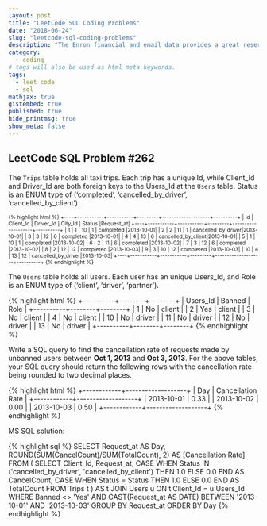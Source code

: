 ```yaml
---
layout: post
title: "LeetCode SQL Coding Problems"
date: "2018-06-24"
slug: "leetcode-sql-coding-problems"
description: "The Enron financial and email data provides a great reservoir for data analysis. This blog is the first piece of the following posts to explore the Enron dataset. Exploratory data analysis is carried out and paves the way for future feature engineering and modeling."
category: 
  - coding
# tags will also be used as html meta keywords.
tags:
  - leet code
  - sql
mathjax: true
gistembed: true
published: true
hide_printmsg: true
show_meta: false
---
```


## LeetCode SQL Problem #262

The `Trips` table holds all taxi trips. Each trip has a unique Id, while Client_Id and Driver_Id are both foreign keys to the Users_Id at the `Users` table. Status is an ENUM type of (‘completed’, ‘cancelled_by_driver’, ‘cancelled_by_client’).

<div style="font-size: 75%; overflow-x: scroll;" markdown="block">
{% highlight html %}
+----+-----------+-----------+---------+--------------------+----------+
| Id | Client_Id | Driver_Id | City_Id |        Status      |Request_at|
+----+-----------+-----------+---------+--------------------+----------+
| 1  |     1     |    10     |    1    |     completed      |2013-10-01|
| 2  |     2     |    11     |    1    | cancelled_by_driver|2013-10-01|
| 3  |     3     |    12     |    6    |     completed      |2013-10-01|
| 4  |     4     |    13     |    6    | cancelled_by_client|2013-10-01|
| 5  |     1     |    10     |    1    |     completed      |2013-10-02|
| 6  |     2     |    11     |    6    |     completed      |2013-10-02|
| 7  |     3     |    12     |    6    |     completed      |2013-10-02|
| 8  |     2     |    12     |    12   |     completed      |2013-10-03|
| 9  |     3     |    10     |    12   |     completed      |2013-10-03| 
| 10 |     4     |    13     |    12   | cancelled_by_driver|2013-10-03|
+----+-----------+-----------+---------+--------------------+----------+
{% endhighlight %}
</div>

The `Users` table holds all users. Each user has an unique Users_Id, and Role is an ENUM type of (‘client’, ‘driver’, ‘partner’).

{% highlight html %}
+----------+--------+--------+
| Users_Id | Banned |  Role  |
+----------+--------+--------+
|    1     |   No   | client |
|    2     |   Yes  | client |
|    3     |   No   | client |
|    4     |   No   | client |
|    10    |   No   | driver |
|    11    |   No   | driver |
|    12    |   No   | driver |
|    13    |   No   | driver |
+----------+--------+--------+
{% endhighlight %}

Write a SQL query to find the cancellation rate of requests made by unbanned users between <strong>Oct 1, 2013</strong> and <strong>Oct 3, 2013</strong>. For the above tables, your SQL query should return the following rows with the cancellation rate being rounded to two decimal places.

{% highlight html %}
+------------+-------------------+
|     Day    | Cancellation Rate |
+------------+-------------------+
| 2013-10-01 |       0.33        |
| 2013-10-02 |       0.00        |
| 2013-10-03 |       0.50        |
+------------+-------------------+
{% endhighlight %}

MS SQL solution: 

{% highlight sql %}
SELECT Request_at AS Day, ROUND(SUM(CancelCount)/SUM(TotalCount), 2) AS [Cancellation Rate]
FROM (
	SELECT Client_Id, Request_at,
		CASE WHEN Status IN ('cancelled_by_driver', 'cancelled_by_client') THEN 1.0 ELSE 0.0 END AS CancelCount,
		CASE WHEN Status = Status THEN 1.0 ELSE 0.0 END AS TotalCount
	FROM Trips t
) AS t
JOIN Users u ON t.Client_Id = u.Users_Id
WHERE Banned <> 'Yes'
AND CAST(Request_at AS DATE) BETWEEN '2013-10-01' AND '2013-10-03' 
GROUP BY Request_at
ORDER BY Day
{% endhighlight %}
